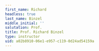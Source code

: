 ```yaml
---
first_name: Richard
headless: true
last_name: Binzel
middle_initial: ''
salutation: Prof.
title: Prof. Richard Binzel
type: instructor
uid: a02b8910-06e1-e957-c119-0d24ad54159a
---
```

